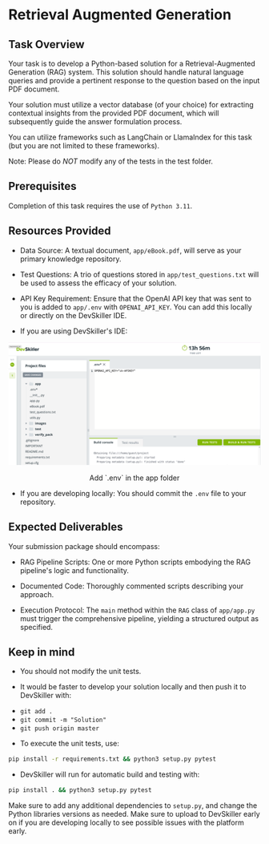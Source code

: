 # Retrieval Augmented Generation

## Task Overview

Your task is to develop a Python-based solution for a Retrieval-Augmented Generation (RAG) system. This solution should handle natural language queries and provide a pertinent response to the question based on the input PDF document. 

Your solution must utilize a vector database (of your choice) for extracting contextual insights from the provided PDF document, which will subsequently guide the answer formulation process.

You can utilize frameworks such as LangChain or LlamaIndex for this task (but you are not limited to these frameworks). 

Note: Please do *NOT* modify any of the tests in the test folder.

## Prerequisites

Completion of this task requires the use of `Python 3.11`.


## Resources Provided

- Data Source: A textual document, `app/eBook.pdf`, will serve as your primary knowledge repository.

- Test Questions: A trio of questions stored in `app/test_questions.txt` will be used to assess the efficacy of your solution.

- API Key Requirement: Ensure that the OpenAI API key that was sent to you is added to `app/.env` with `OPENAI_API_KEY`. You can add this locally or directly on the DevSkiller IDE.
- If you are using DevSkiller's IDE:

![Remove ](images/devskiller-ide.png )
<p align="center">Add `.env` in the app folder</p>

- If you are developing locally:
You should commit the `.env` file to your repository. 


## Expected Deliverables

Your submission package should encompass:

- RAG Pipeline Scripts: One or more Python scripts embodying the RAG pipeline's logic and functionality.

- Documented Code: Thoroughly commented scripts describing your approach.

- Execution Protocol: The `main` method within the `RAG` class of `app/app.py` must trigger the comprehensive pipeline, yielding a structured output as specified.

## Keep in mind

* You should not modify the unit tests.

* It would be faster to develop your solution locally and then push it to DevSkiller with:

- `git add .`
- `git commit -m "Solution"`
- `git push origin master` 

* To execute the unit tests, use:

```sh
pip install -r requirements.txt && python3 setup.py pytest
```

* DevSkiller will run for automatic build and testing with:

```sh
pip install . && python3 setup.py pytest
```

Make sure to add any additional dependencies to `setup.py`, and change the Python libraries versions as needed. Make sure to upload to DevSkiller early on if you are developing locally to see possible issues with the platform early.